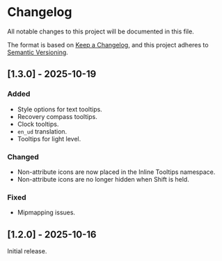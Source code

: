 # Changelog

All notable changes to this project will be documented in this file.

The format is based on [Keep a Changelog](https://keepachangelog.com/en/1.1.0/),
and this project adheres to [Semantic Versioning](https://semver.org/spec/v2.0.0.html).

## [1.3.0] - 2025-10-19

### Added

- Style options for text tooltips.
- Recovery compass tooltips.
- Clock tooltips.
- `en_ud` translation.
- Tooltips for light level.

### Changed
- Non-attribute icons are now placed in the Inline Tooltips namespace.
- Non-attribute icons are no longer hidden when Shift is held.

### Fixed
- Mipmapping issues.

## [1.2.0] - 2025-10-16

Initial release.